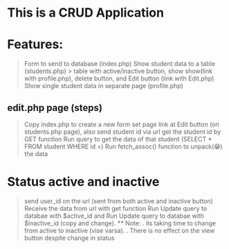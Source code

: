 # This is a CRUD Application
# Features:
> Form to send to database (index.php)
> Show student data to a table (students.php)
    > table with active/inactive button, show show(link with profile.php), delete button, and Edit button (link with Edit.php)
> Show single student data in separate page (profile.php) 

## edit.php page (steps)
 > Copy index.php to create a new form
 > set page link at Edit button (on students.php page), also send student id via url
 > get the student id by GET function
 > Run query to get the data of that student (SELECT * FROM student WHERE id =)
 > Run fetch_assoc() function to unpack(😁) the data  


# Status active and inactive 
> send user_id on the url (sent from both active and inactive button)
> Receive the data from url with get function
> Run Update query to databae with $active_id 
> and Run Update query to databae with $inactive_id (copy and change).
** Note: 
 . its taking time to change from active to inactive (vise varsa).
 . There is no effect on the view button despite change in status
        
 
